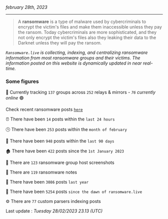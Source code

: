 _february 28th, 2023_

---

> A **ransomware** is a type of malware used by cybercriminals to encrypt the victim's files and make them inaccessible unless they pay the ransom. Today cybercriminals are more sophisticated, and they not only encrypt the victim's files also they leaking their data to the Darknet unless they will pay the ransom.


_`Ransomware.live` is collecting, indexing, and centralizing ransomware information from most ransomware groups and their victims. The information posted on this website is dynamically updated in near real-time._

### Some figures 

🔎 Currently tracking `137` groups across `252` relays & mirrors - _`76` currently online_ 🟢

Check recent ransomware posts [`here`](recentposts.md)


⏰ There have been `14` posts within the `last 24 hours`

🕓 There have been `253` posts within the `month of february`

📅 There have been `948` posts within the `last 90 days`

🏚 There have been `422` posts since the `1st January 2023`

📸 There are `123` ransomware group host screenshots

📝 There are `119` ransomware notes

🚀 There have been `3086` posts `last year`

🐣 There have been `5254` posts `since the dawn of ransomware.live`

⚙️ There are `77` custom parsers indexing posts



Last update : _Tuesday 28/02/2023 23.13 (UTC)_

